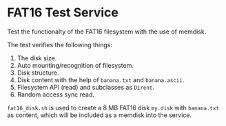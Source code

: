 # FAT16 Test Service

Test the functionalty of the FAT16 filesystem with the use of memdisk.

The test verifies the following things:

1. The disk size.
2. Auto mounting/recognition of filesystem.
3. Disk structure.
4. Disk content with the help of `banana.txt` and `banana.ascii`.
5. Filesystem API (read) and subclasses as `Dirent`.
6. Random access sync read.

`fat16_disk.sh` is used to create a 8 MB FAT16 disk `my.disk` with `banana.txt` as content, which will be included as a memdisk into the service.

